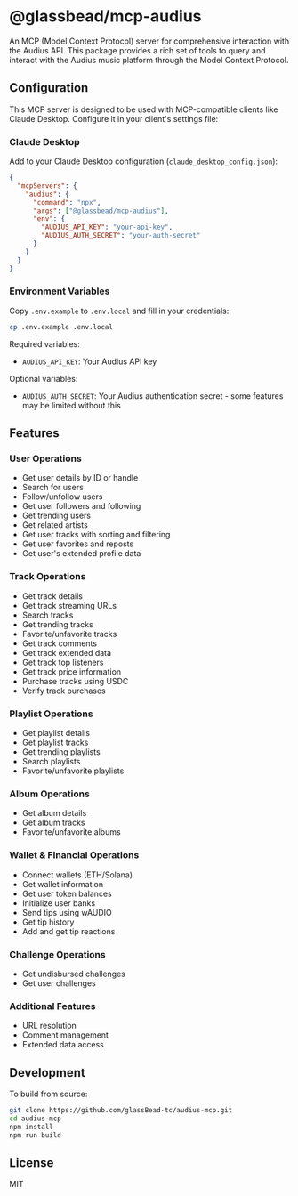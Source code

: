 # @glassbead/mcp-audius

An MCP (Model Context Protocol) server for comprehensive interaction with the Audius API. This package provides a rich set of tools to query and interact with the Audius music platform through the Model Context Protocol.

## Configuration

This MCP server is designed to be used with MCP-compatible clients like Claude Desktop. Configure it in your client's settings file:

### Claude Desktop

Add to your Claude Desktop configuration (`claude_desktop_config.json`):

```json
{
  "mcpServers": {
    "audius": {
      "command": "npx",
      "args": ["@glassbead/mcp-audius"],
      "env": {
        "AUDIUS_API_KEY": "your-api-key",
        "AUDIUS_AUTH_SECRET": "your-auth-secret"
      }
    }
  }
}
```

### Environment Variables

Copy `.env.example` to `.env.local` and fill in your credentials:

```bash
cp .env.example .env.local
```

Required variables:
- `AUDIUS_API_KEY`: Your Audius API key

Optional variables:
- `AUDIUS_AUTH_SECRET`: Your Audius authentication secret - some features may be limited without this

## Features

### User Operations
- Get user details by ID or handle
- Search for users
- Follow/unfollow users
- Get user followers and following
- Get trending users
- Get related artists
- Get user tracks with sorting and filtering
- Get user favorites and reposts
- Get user's extended profile data

### Track Operations
- Get track details
- Get track streaming URLs
- Search tracks
- Get trending tracks
- Favorite/unfavorite tracks
- Get track comments
- Get track extended data
- Get track top listeners
- Get track price information
- Purchase tracks using USDC
- Verify track purchases

### Playlist Operations
- Get playlist details
- Get playlist tracks
- Get trending playlists
- Search playlists
- Favorite/unfavorite playlists

### Album Operations
- Get album details
- Get album tracks
- Favorite/unfavorite albums

### Wallet & Financial Operations
- Connect wallets (ETH/Solana)
- Get wallet information
- Get user token balances
- Initialize user banks
- Send tips using wAUDIO
- Get tip history
- Add and get tip reactions

### Challenge Operations
- Get undisbursed challenges
- Get user challenges

### Additional Features
- URL resolution
- Comment management
- Extended data access

## Development

To build from source:

```bash
git clone https://github.com/glassBead-tc/audius-mcp.git
cd audius-mcp
npm install
npm run build
```

## License

MIT
